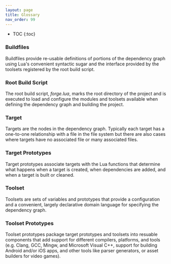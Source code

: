 ```yaml
---
layout: page
title: Glossary
nav_order: 99
---
```


- TOC
{:toc}

### Buildfiles

Buildfiles provide re-usable definitions of portions of the dependency graph using Lua's convenient syntactic sugar and the interface provided by the toolsets registered by the root build script.

### Root Build Script

The root build script, *forge.lua*, marks the root directory of the project and is executed to load and configure the modules and toolsets available when defining the dependency graph and building the project.

### Target

Targets are the nodes in the dependency graph.  Typically each target has a one-to-one relationship with a file in the file system but there are also cases where targets have no associated file or many associated files.

### Target Prototypes

Target prototypes associate targets with the Lua functions that determine what happens when a target is created, when dependencies are added, and when a target is built or cleaned.

### Toolset

Toolsets are sets of variables and prototypes that provide a configuration and a convenient, largely declarative domain language for specifying the dependency graph.

### Toolset Prototypes

Toolset prototypes package target prototypes and toolsets into resuable components that add support for different compilers, platforms, and tools (e.g. Clang, GCC, Mingw, and Microsoft Visual C++, support for building Android and/or iOS apps, and other tools like parser generators, or asset builders for video games).
